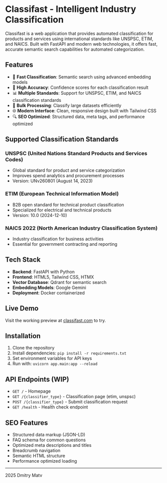 # Classifast - Intelligent Industry Classification

Classifast is a web application that provides automated classification for products and services using international standards like UNSPSC, ETIM, and NAICS. Built with FastAPI and modern web technologies, it offers fast, accurate semantic search capabilities for automated categorization.

## Features

- 🚀 **Fast Classification**: Semantic search using advanced embedding models
- 🎯 **High Accuracy**: Confidence scores for each classification result
- 📊 **Multiple Standards**: Support for UNSPSC, ETIM, and NAICS classification standards
- 🔄 **Bulk Processing**: Classify large datasets efficiently
- 🌐 **Modern Interface**: Clean, responsive design built with Tailwind CSS
- 🔍 **SEO Optimized**: Structured data, meta tags, and performance optimized

## Supported Classification Standards

### UNSPSC (United Nations Standard Products and Services Codes)
- Global standard for product and service categorization
- Improves spend analytics and procurement processes
- Version: UNv260801 (August 14, 2023)

### ETIM (European Technical Information Model)
- B2B open standard for technical product classification
- Specialized for electrical and technical products
- Version: 10.0 (2024-12-10)

### NAICS 2022 (North American Industry Classification System)
- Industry classification for business activities
- Essential for government contracting and reporting

## Tech Stack

- **Backend**: FastAPI with Python
- **Frontend**: HTML5, Tailwind CSS, HTMX
- **Vector Database**: Qdrant for semantic search
- **Embedding Models**: Google Gemini
- **Deployment**: Docker containerized

## Live Demo

Visit the working preview at [classifast.com](https://classifast.com) to try.

## Installation

1. Clone the repository
2. Install dependencies: `pip install -r requirements.txt`
3. Set environment variables for API keys
4. Run with: `uvicorn app.main:app --reload`

## API Endpoints (WIP)

- `GET /` - Homepage
- `GET /{classifier_type}` - Classification page (etim, unspsc)
- `POST /{classifier_type}` - Submit classification request
- `GET /health` - Health check endpoint

## SEO Features

- Structured data markup (JSON-LD)
- FAQ schema for common questions
- Optimized meta descriptions and titles
- Breadcrumb navigation
- Semantic HTML structure
- Performance optimized loading

---

2025 Dmitry Matv
